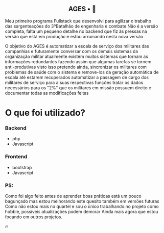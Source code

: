 <!-- <p align="center">
<img src="https://imgur.com/npkT3Tw.png" width="350" title="chatgpt">
</p> -->

<h2 align="center">
  AGES • 🤖
</h2>

Meu primeiro programa Fullstack que desenvolvi para agilizar o trabalho das sargenteações do 3ºBatalhão de engenharia e combate
Não é a versão completa, falta um pequeno detalhe no backend que fiz às pressas na versão que está em produção e estou arrumando nesta nova versão

O objetivo do AGES é automatizar a escala de serviço dos militares das companhias e futuramente conversar com os demais sistemas da organização militar
atualmente existem muitos sistemas que tornam as informações redundantes fazendo assim que algumas tarefas se tornem anti-produtivas
visto isso pretendo ainda, sincronizar os militares com problemas de saúde com o sistema e remove-los da geração automática de escala até estarem recuperados
automatizar a passagem de cargo dos militares de serviço para a suas respectivas funções
tratar os dados necessários para os "2%" que os militares em missão possuem direito e documentar todas as modificações feitas


<!-- <p align="center">
<img src="" title="ChatGPT">
</p> -->

# O que foi utilizado?

### Backend
  - php
  - Javascript

### Frontend
  - bootstrap
  - Javascript


### PS:

Como foi algo feito antes de aprender boas práticas está um pouco bagunçado mas estou melhorando este quesito também em versões futuras
Como não estou mais no quartel e sou o único trabalhando no projeto como hobbie, possíveis atualizações podem demorar
Ainda mais agora que estou focando em outros projetos.

🔥

